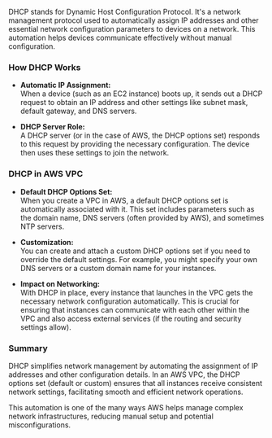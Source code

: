 DHCP stands for Dynamic Host Configuration Protocol. It's a network management protocol used to automatically assign IP addresses and other essential network configuration parameters to devices on a network. This automation helps devices communicate effectively without manual configuration.

### How DHCP Works

- **Automatic IP Assignment:**  
  When a device (such as an EC2 instance) boots up, it sends out a DHCP request to obtain an IP address and other settings like subnet mask, default gateway, and DNS servers.

- **DHCP Server Role:**  
  A DHCP server (or in the case of AWS, the DHCP options set) responds to this request by providing the necessary configuration. The device then uses these settings to join the network.

### DHCP in AWS VPC

- **Default DHCP Options Set:**  
  When you create a VPC in AWS, a default DHCP options set is automatically associated with it. This set includes parameters such as the domain name, DNS servers (often provided by AWS), and sometimes NTP servers.

- **Customization:**  
  You can create and attach a custom DHCP options set if you need to override the default settings. For example, you might specify your own DNS servers or a custom domain name for your instances.

- **Impact on Networking:**  
  With DHCP in place, every instance that launches in the VPC gets the necessary network configuration automatically. This is crucial for ensuring that instances can communicate with each other within the VPC and also access external services (if the routing and security settings allow).

### Summary

DHCP simplifies network management by automating the assignment of IP addresses and other configuration details. In an AWS VPC, the DHCP options set (default or custom) ensures that all instances receive consistent network settings, facilitating smooth and efficient network operations.

This automation is one of the many ways AWS helps manage complex network infrastructures, reducing manual setup and potential misconfigurations.